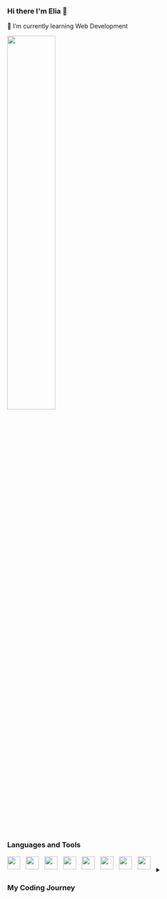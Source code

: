 ### Hi there I'm Elia 👋


🌱 I’m currently learning Web Development

<img align="center" width="47%" src="https://github-readme-stats.vercel.app/api/top-langs/?username=rich-eli&layout=compact">

### Languages and Tools

<img align="left" width="30px" style="padding-right:10px;" src="https://cdn.jsdelivr.net/gh/devicons/devicon/icons/html5/html5-plain.svg" />
<img align="left" width="30px" style="padding-right:10px;" src="https://cdn.jsdelivr.net/gh/devicons/devicon/icons/css3/css3-plain.svg" />
<img align="left" width="30px" style="padding-right:10px;" src="https://cdn.jsdelivr.net/gh/devicons/devicon/icons/javascript/javascript-plain.svg" />
<img align="left" width="30px" style="padding-right:10px;" src="https://cdn.jsdelivr.net/gh/devicons/devicon/icons/vscode/vscode-original.svg" />
<img align="left" width="30px" style="padding-right:10px;" src="https://cdn.jsdelivr.net/gh/devicons/devicon/icons/swift/swift-original.svg" />
<img align="left" width="30px" style="padding-right:10px;" src="https://cdn.jsdelivr.net/gh/devicons/devicon/icons/tailwindcss/tailwindcss-plain.svg" />
<img align="left" width="30px" style="padding-right:10px;" src="https://cdn.jsdelivr.net/gh/devicons/devicon/icons/bootstrap/bootstrap-original.svg" />
<img align="left" width="30px" style="padding-right:10px;" src="https://cdn.jsdelivr.net/gh/devicons/devicon/icons/xcode/xcode-plain.svg" />

#
<details>
  <summary><h3>My Coding Journey</h3></summary>
  I started my journey as a Computer Science student. As a typical CompSci, I started out with C. As time went on, I picked up other technologies in the Web Development area and some fundamentals in iOS development. This culminated in a few weeks ago when I landed and completed my first freelance coding gig. While it didn't pay much, it taught me plenty regarding development-especially the "hiccups" along the way. Now, to further satiate my hunger for learning more, I am looking to land my first internship experience in web development.
</details>
        


          




